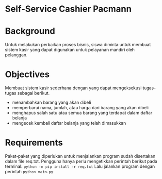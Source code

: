 # Self-Service Cashier Pacmann
# Background
Untuk melakukan perbaikan proses bisnis, siswa diminta untuk membuat sistem kasir yang dapat digunakan untuk pelayanan mandiri oleh pelanggan.
# Objectives
Membuat sistem kasir sederhana dengan yang dapat mengeksekusi tugas-tugas sebagai berikut.
  - menambahkan barang yang akan dibeli
  - memperbarui nama, jumlah, atau harga dari barang yang akan dibeli
  - menghapus salah satu atau semua barang yang terdapat dalam daftar belanja
  - mengecek kembali daftar belanja yang telah dimasukkan
# Requirements
Paket-paket yang diperlukan untuk menjalankan program sudah disertakan dalam file req.txt. Pengguna hanya perlu mengetikkan perintah berikut pada terminal.
```python -m pip install -r req.txt```
Lalu jalankan program dengan perintah
```python main.py```
